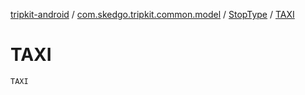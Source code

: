 [tripkit-android](../../index.md) / [com.skedgo.tripkit.common.model](../index.md) / [StopType](index.md) / [TAXI](./-t-a-x-i.md)

# TAXI

`TAXI`